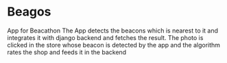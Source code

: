 # Beagos
App for Beacathon
The App detects the beacons which is nearest to it and integrates it with django backend and fetches the result.
The photo is clicked in the store whose beacon is detected by the app and the algorithm rates the shop and feeds it in the backend
